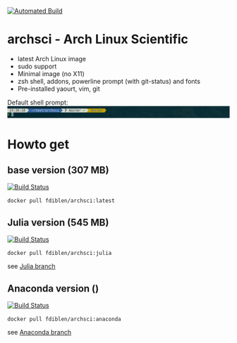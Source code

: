 [![Automated Build](http://img.shields.io/badge/automated-build-green.svg)](https://hub.docker.com/r/fdiblen/archsci/)

# archsci - Arch Linux Scientific
- latest Arch Linux image
- sudo support
- Minimal image (no X11)
- zsh shell, addons, powerline prompt (with git-status) and fonts
- Pre-installed yaourt, vim, git

Default shell prompt:
![prompt](https://raw.githubusercontent.com/fdiblen/archsci/master/prompt.png)


# Howto get
## base version (307 MB)
[![Build Status](https://travis-ci.org/fdiblen/archsci.svg?branch=master)](https://travis-ci.org/fdiblen/archsci)
```{r, engine='bash', count_lines}
docker pull fdiblen/archsci:latest
```

## Julia version (545 MB)
[![Build Status](https://travis-ci.org/fdiblen/archsci.svg?branch=julia)](https://travis-ci.org/fdiblen/archsci)
```{r, engine='bash', count_lines}
docker pull fdiblen/archsci:julia
```
see [Julia branch]

## Anaconda version ()
[![Build Status](https://travis-ci.org/fdiblen/archsci.svg?branch=anaconda)](https://travis-ci.org/fdiblen/archsci)
```{r, engine='bash', count_lines}
docker pull fdiblen/archsci:anaconda
```
see [Anaconda branch]



[Julia branch]: https://github.com/fdiblen/archsci/tree/julia
[Anaconda branch]: https://github.com/fdiblen/archsci/tree/anaconda

